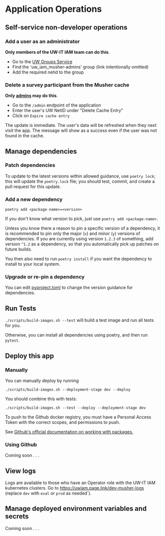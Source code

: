 # Application Operations

## Self-service non-developer operations

### Add a user as an administrator

**Only members of the UW-IT IAM team can do this**.

- Go to the [UW Groups Service](https://groups.uw.edu)
- Find the 'uw_iam_musher-admins' group (link intentionally omitted)
- Add the required netid to the group

### Delete a survey participant from the Musher cache

**Only [admins](#add-a-user-as-an-administrator) may do this**.

- Go to the `/admin` endpoint of the application
- Enter the user's UW NetID under "Delete Cache Entry"
- Click on `Expire cache entry`

The update is immediate. The user's data will be refreshed when they next visit the app.
The message will show as a success even if the user was not found in the cache.

## Manage dependencies

### Patch dependencies

To update to the latest versions within allowed guidance, use `poetry lock`; this 
will update the `poetry.lock` file; you should test, commit, and create a pull 
request for this update.

### Add a new dependency

`poetry add <package-name>=<version>`

If you don't know what version to pick, just use `poetry add <package-name>`.

Unless you know there a reason to pin a specific version of a dependency,
it is recommended to pin only the major (`x`) and minor (`y`) versions of dependencies.
If you are currently using version `1.2.3` of something, add version `^1.2` as a 
dependency, so that you automatically pick up patches on future builds.

You then also need to run `poetry install` if you want the dependency to install to 
your local system.

### Upgrade or re-pin a dependency

You can edit [pyproject.toml](../pyproject.toml) 
to change the version guidance for dependencies.

## Run Tests

`./scripts/build-images.sh --test` will build a test image and run all tests for you.

Otherwise, you can install all dependencies using poetry, and then run `pytest`.

## Deploy this app

### Manually

You can manually deploy by running 

`./scripts/build-images.sh --deployment-stage dev --deploy`

You should combine this with tests:

`./scripts/build-images.sh --test --deploy --deployment-stage dev`

To push to the Github docker registry, you must
have a Personal Access Token with the correct scopes, and permissions to push.

See [Github's official documentation on working with packages.](https://docs.github.com/en/packages/working-with-a-github-packages-registry/working-with-the-container-registry#authenticating-to-the-container-registry)

### Using Github

Coming soon . . . 

## View logs

Logs are available to those who have an Operator role with the UW-IT IAM kubernetes 
clusters. Go to https://uwiam.page.link/dev-musher-logs (replace `dev` with `eval` or 
`prod` as needed`).

## Manage deployed environment variables and secrets

Coming soon . . . 
